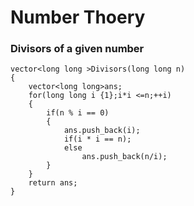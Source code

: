 # Number Thoery 
### Divisors of a given number

```
vector<long long >Divisors(long long n)
{
    vector<long long>ans;
    for(long long i {1};i*i <=n;++i)
    {
        if(n % i == 0)
        {
            ans.push_back(i);
            if(i * i == n);
            else
                ans.push_back(n/i);
        }
    }
    return ans;
}

```
